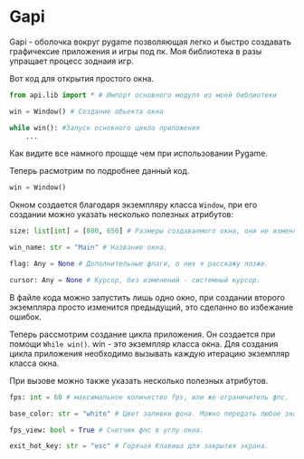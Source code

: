 # Gapi
Gapi - оболочка вокруг pygame позволяющая легко и быстро создавать графичексие приложения и игры под пк.
Моя библиотека в разы упращает процесс зоднаия игр.

Вот код для открытия простого окна.

```python
from api.lib import * # Импорт основного модуля из моей библиотеки

win = Window() # Создание обьекта окна

while win(): #Запуск основного цикла приложения
    ...
```
Как видите все намного прощще чем при использовании Pygame.

Теперь расмотрим по подробнее данный код.

```python
win = Window()
```
Окном создается благодаря экземпляру класса ```Window```, при его создании можно указать несколько полезных атрибутов:
```python
size: list[int] = [800, 650] # Размеры создаваемого окна, они не изменяемы.

win_name: str = "Main" # Название окна.

flag: Any = None # Дополнительные флаги, о них я расскажу позже.

cursor: Any = None # Курсор, без изменений - системный курсор.
```
В файле кода можно запустить лишь одно окно, при создании второго экземпляра просто изменится предыдущий, это сделанно во избежание ошибок.

Теперь рассмотрим создание цикла приложения. Он создается при помощи ```While win()```. win - это экземпляр класса окна.
Для создания цикла приложения необходимо вызывать каждую итерацию экземпляр класса окна.

При вызове можно также указать несколько полезных атрибутов.

```python
fps: int = 60 # максимальное количество fps, или же ограничитель фпс.

base_color: str = "white" # Цвет заливки фона. Можно передать любое значение которое можно имплементировать в цвет.

fps_view: bool = True # Счетчик фпс в углу окна.

exit_hot_key: str = "esc" # Горячая Клавиша для закрытия экрана.
```
